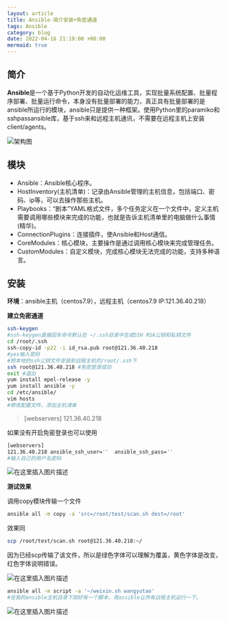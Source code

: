 ```yaml
---
layout: article
title: Ansible-简介安装+免密通道
tags: Ansible
category: blog
date: 2022-04-16 21:19:00 +08:00
mermaid: true
---
```

## 简介
**Ansible**是一个基于Python开发的自动化运维工具，实现批量系统配置、批量程序部署、批量运行命令，本身没有批量部署的能力，真正具有批量部署的是ansible所运行的模块，ansible只是提供一种框架。使用Python里的paramiko和sshpassansible库，基于ssh来和远程主机通讯，不需要在远程主机上安装client/agents。

![架构图](https://img-blog.csdnimg.cn/903ec28be2d24e6b956473cae7a3488b.png?x-oss-process=image/watermark,type_d3F5LXplbmhlaQ,shadow_50,text_Q1NETiBAeXV0YW9fNTE3,size_20,color_FFFFFF,t_70,g_se,x_16)

## 模块
- Ansible：Ansible核心程序。
- HostInventory(主机清单)：记录由Ansible管理的主机信息，包括端口、密码、ip等，可以去操作那些主机。
- Playbooks：“剧本”YAML格式文件，多个任务定义在一个文件中，定义主机需要调用哪些模块来完成的功能，也就是告诉主机清单里的电脑做什么事情(精华)。
- ConnectionPlugins：连接插件，使Ansible和Host通信。
- CoreModules：核心模块，主要操作是通过调用核心模块来完成管理任务。
- CustomModules：自定义模块，完成核心模块无法完成的功能，支持多种语言。

## 安装
**环境**：ansible主机（centos7.9），远程主机（centos7.9 IP:121.36.40.218）

**建立免密通道**
```bash
ssh-keygen
#ssh-keygen直接回车命令默认在 ~/.ssh⽬录中⽣成SSH RSA公钥和私钥⽂件
cd /root/.ssh
ssh-copy-id -p22 -i id_rsa.pub root@121.36.40.218
#yes输入密码
#把本地的ssh公钥文件安装到远程主机的/root/.ssh下
ssh root@121.36.40.218 #免密登录成功
exit #退出
yum install epel-release -y
yum install ansible -y
cd /etc/ansible/
vim hosts 
#修改配置文件，添加主机清单
```

> [webservers]
121.36.40.218


如果没有开启免密登录也可以使用

```bash
[webservers]
121.36.40.218 ansible_ssh_user=''  ansible_ssh_pass=''
#输入自己的用户名密码
```


![在这里插入图片描述](https://img-blog.csdnimg.cn/b67575c384d5437f87801b5a8a2f5254.png?x-oss-process=image/watermark,type_d3F5LXplbmhlaQ,shadow_50,text_Q1NETiBAeXV0YW9fNTE3,size_20,color_FFFFFF,t_70,g_se,x_16)

**测试效果**

调用copy模块传输一个文件

```bash
ansible all -m copy -a 'src=/root/test/scan.sh dest=/root'
```
效果同

```bash
scp /root/test/scan.sh root@121.36.40.218:~/
```
因为已经scp传输了该文件，所以是绿色字体可以理解为覆盖，黄色字体是改变，红色字体说明错误。

![在这里插入图片描述](https://img-blog.csdnimg.cn/d91b024509ef4a3796e5af373354da73.png?x-oss-process=image/watermark,type_d3F5LXplbmhlaQ,shadow_50,text_Q1NETiBAeXV0YW9fNTE3,size_20,color_FFFFFF,t_70,g_se,x_16)

```bash
ansible all -m script -a '~/weixin.sh wangyutao' 
#在我的ansible主机目录下刚好有一个脚本，用assible让所有远程主机运行一下。
```

![在这里插入图片描述](https://img-blog.csdnimg.cn/40c1e53b89224638b5ed25f007d2ee07.png?x-oss-process=image/watermark,type_d3F5LXplbmhlaQ,shadow_50,text_Q1NETiBAeXV0YW9fNTE3,size_20,color_FFFFFF,t_70,g_se,x_16)
